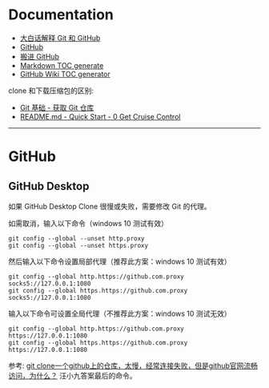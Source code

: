 
# Documentation

* [大白话解释 Git 和 GitHub](http://blog.jobbole.com/111187/)
* [GitHub](https://github.com/)
* [搬进 GitHub](http://gitbeijing.com/)
* [Markdown TOC generate](https://magnetikonline.github.io/markdown-toc-generate/)
* [GitHub Wiki TOC generator](https://ecotrust-canada.github.io/markdown-toc/)

clone 和下载压缩包的区别: 
- [Git 基础 - 获取 Git 仓库](https://git-scm.com/book/zh/v2/Git-%E5%9F%BA%E7%A1%80-%E8%8E%B7%E5%8F%96-Git-%E4%BB%93%E5%BA%93)
- [README.md - Quick Start - 0 Get Cruise Control](https://github.com/linkedin/cruise-control)

---

# GitHub

## GitHub Desktop

如果 GitHub Desktop Clone 很慢或失败，需要修改 Git 的代理。

如需取消，输入以下命令（windows 10 测试有效）
```
git config --global --unset http.proxy
git config --global --unset https.proxy
```

然后输入以下命令设置局部代理（推荐此方案：windows 10 测试有效）
```
git config --global http.https://github.com.proxy socks5://127.0.0.1:1080
git config --global https.https://github.com.proxy socks5://127.0.0.1:1080
```

输入以下命令可设置全局代理（不推荐此方案：windows 10 测试无效）
```
git config --global http.https://github.com.proxy https://127.0.0.1:1080
git config --global https.https://github.com.proxy https://127.0.0.1:1080
```

参考: [git clone一个github上的仓库，太慢，经常连接失败，但是github官网流畅访问，为什么？](https://www.zhihu.com/question/27159393) 汪小九答案最后的命令。


